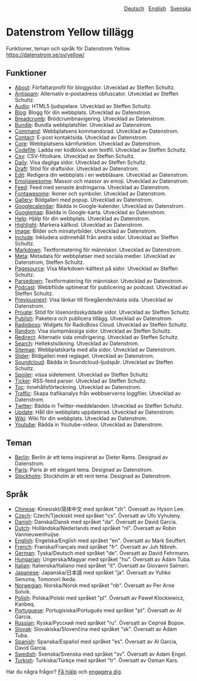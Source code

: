 <p align="right"><a href="README-de.md">Deutsch</a> &nbsp; <a href="README.md">English</a> &nbsp; <a href="README-sv.md">Svenska</a></p>

# Datenstrom Yellow tillägg

Funktioner, teman och språk för Datenstrom Yellow. https://datenstrom.se/sv/yellow/

## Funktioner

* [About](https://github.com/schulle4u/yellow-extensions-schulle4u/tree/master/about):
  Författarprofil för bloggsidor. Utvecklad av Steffen Schultz.
* [Antispam](https://github.com/schulle4u/yellow-extensions-schulle4u/tree/master/antispam):
  Alternativ e-postadress obfuscator. Utvecklad av Steffen Schultz.
* [Audio](https://github.com/schulle4u/yellow-extensions-schulle4u/tree/master/audio):
  HTML5 ljudspelare. Utvecklad av Steffen Schultz.
* [Blog](https://github.com/datenstrom/yellow-extensions/tree/master/source/blog/README-sv.md): 
  Blogg för din webbplats. Utvecklad av Datenstrom.
* [Breadcrumb](https://github.com/datenstrom/yellow-extensions/tree/master/source/breadcrumb/README-sv.md): 
  Brödcrumbnavigering. Utvecklad av Datenstrom.
* [Bundle](https://github.com/datenstrom/yellow-extensions/tree/master/source/bundle/README-sv.md): 
  Bundla webbplatsfiler. Utvecklad av Datenstrom.
* [Command](https://github.com/datenstrom/yellow-extensions/tree/master/source/command/README-sv.md): 
  Webbplatsens kommandorad. Utvecklad av Datenstrom.
* [Contact](https://github.com/datenstrom/yellow-extensions/tree/master/source/contact/README-sv.md): 
  E-post kontaktsida. Utvecklad av Datenstrom.
* [Core](https://github.com/datenstrom/yellow-extensions/tree/master/source/core/README-sv.md): 
  Webbplatsens kärnfunktion. Utvecklad av Datenstrom.
* [Codefile](https://github.com/schulle4u/yellow-extensions-schulle4u/tree/master/codefile): 
  Ladda ner kodblock som textfil. Utvecklad av Steffen Schultz.
* [Csv](https://github.com/schulle4u/yellow-extensions-schulle4u/tree/master/csv):
  CSV-filtolkare. Utvecklad av Steffen Schultz.
* [Daily](https://github.com/schulle4u/yellow-extensions-schulle4u/tree/master/daily): 
  Visa dagliga sidor. Utvecklad av Steffen Schultz.
* [Draft](https://github.com/datenstrom/yellow-extensions/tree/master/source/draft/README-sv.md): 
  Stöd för draftsidor. Utvecklad av Datenstrom.
* [Edit](https://github.com/datenstrom/yellow-extensions/tree/master/source/edit/README-sv.md): 
  Redigera din webbplats i en webbläsare. Utvecklad av Datenstrom.
* [Emojiawesome](https://github.com/datenstrom/yellow-extensions/tree/master/source/emojiawesome/README-sv.md): 
  Massor och massor av emoji. Utvecklad av Datenstrom.
* [Feed](https://github.com/datenstrom/yellow-extensions/tree/master/source/feed/README-sv.md): 
  Feed med senaste ändringarna. Utvecklad av Datenstrom.
* [Fontawesome](https://github.com/datenstrom/yellow-extensions/tree/master/source/fontawesome/README-sv.md): 
  Ikoner och symboler. Utvecklad av Datenstrom.
* [Gallery](https://github.com/datenstrom/yellow-extensions/tree/master/source/gallery/README-sv.md): 
  Bildgalleri med popup. Utvecklad av Datenstrom.
* [Googlecalendar](https://github.com/datenstrom/yellow-extensions/tree/master/source/googlecalendar/README-sv.md): 
  Bädda in Google-kalender. Utvecklad av Datenstrom.
* [Googlemap](https://github.com/datenstrom/yellow-extensions/tree/master/source/googlemap/README-sv.md): 
  Bädda in Google-karta. Utvecklad av Datenstrom.
* [Help](https://github.com/datenstrom/yellow-extensions/tree/master/source/help/README-sv.md): 
  Hjälp för din webbplats. Utvecklad av Datenstrom.
* [Highlight](https://github.com/datenstrom/yellow-extensions/tree/master/source/highlight/README-sv.md): 
  Markera källkod. Utvecklad av Datenstrom.
* [Image](https://github.com/datenstrom/yellow-extensions/tree/master/source/image/README-sv.md): 
  Bilder och miniatyrbilder. Utvecklad av Datenstrom.
* [Include](https://github.com/schulle4u/yellow-extensions-schulle4u/tree/master/include): 
  Inkludera sidinnehåll från andra sidor. Utvecklad av Steffen Schultz.
* [Markdown](https://github.com/datenstrom/yellow-extensions/tree/master/source/markdown/README-sv.md): 
  Textformatering för människor. Utvecklad av Datenstrom.
* [Meta](https://github.com/datenstrom/yellow-extensions/tree/master/source/meta/README-sv.md):
  Metadata för webbplatser med sociala medier. Utvecklad av Datenstrom, Steffen Schultz.
* [Pagesource](https://github.com/schulle4u/yellow-extensions-schulle4u/tree/master/pagesource): 
  Visa Markdown-källtext på sidor. Utvecklad av Steffen Schultz.
* [Parsedown](https://github.com/datenstrom/yellow-extensions/tree/master/source/parsedown/README-sv.md): 
  Textformatering för människor. Utvecklad av Datenstrom.
* [Podcast](https://github.com/schulle4u/yellow-extensions-schulle4u/tree/master/podcast): 
  Webbflöde optimerat för publicering av podcast. Utvecklad av Steffen Schultz.
* [Previousnext](https://github.com/datenstrom/yellow-extensions/tree/master/source/previousnext/README-sv.md): 
  Visa länkar till föregående/nästa sida. Utvecklad av Datenstrom.
* [Private](https://github.com/schulle4u/yellow-extensions-schulle4u/tree/master/private): 
  Stöd för lösenordsskyddade sidor. Utvecklad av Steffen Schultz.
* [Publish](https://github.com/datenstrom/yellow-extensions/tree/master/source/publish/README-sv.md): 
  Paketera och publicera tillägg. Utvecklad av Datenstrom.
* [Radioboss](https://github.com/schulle4u/yellow-extensions-schulle4u/tree/master/radioboss): 
  Widgets för RadioBoss Cloud. Utvecklad av Steffen Schultz.
* [Random](https://github.com/schulle4u/yellow-extensions-schulle4u/tree/master/random): 
  Visa slumpmässiga sidor. Utvecklad av Steffen Schultz.
* [Redirect](https://github.com/schulle4u/yellow-extensions-schulle4u/tree/master/redirect): 
  Alternativ sida omdirigering. Utvecklad av Steffen Schultz.
* [Search](https://github.com/datenstrom/yellow-extensions/tree/master/source/search/README-sv.md): 
  Heltekstsökning. Utvecklad av Datenstrom.
* [Sitemap](https://github.com/datenstrom/yellow-extensions/tree/master/source/sitemap/README-sv.md): 
  Webbplatskarta med alla sidor. Utvecklad av Datenstrom.
* [Slider](https://github.com/datenstrom/yellow-extensions/tree/master/source/slider/README-sv.md): 
  Bildgalleri med reglaget. Utvecklad av Datenstrom.
* [Soundcloud](https://github.com/schulle4u/yellow-extensions-schulle4u/tree/master/soundcloud): 
  Bädda in Soundcloud-ljudspår. Utvecklad av Steffen Schultz.
* [Spoiler](https://github.com/schulle4u/yellow-extensions-schulle4u/tree/master/spoiler):
   vissa sidelement. Utvecklad av Steffen Schultz.
* [Ticker](https://github.com/schulle4u/yellow-extensions-schulle4u/tree/master/ticker): 
  RSS-feed parser. Utvecklad av Steffen Schultz.
* [Toc](https://github.com/datenstrom/yellow-extensions/tree/master/source/toc/README-sv.md): 
  Innehållsförteckning. Utvecklad av Datenstrom.
* [Traffic](https://github.com/datenstrom/yellow-extensions/tree/master/source/traffic/README-sv.md): 
  Skapa trafikanalys från webbserverns loggfiler. Utvecklad av Datenstrom.
* [Twitter](https://github.com/schulle4u/yellow-extensions-schulle4u/tree/master/twitter): 
  Bädda in Twitter-meddelanden. Utvecklad av Steffen Schultz.
* [Update](https://github.com/datenstrom/yellow-extensions/tree/master/source/update/README-sv.md): 
  Håll din webbplats uppdaterad. Utvecklad av Datenstrom.
* [Wiki](https://github.com/datenstrom/yellow-extensions/tree/master/source/wiki/README-sv.md): 
  Wiki för din webbplats. Utvecklad av Datenstrom.
* [Youtube](https://github.com/datenstrom/yellow-extensions/tree/master/source/youtube/README-sv.md): 
  Bädda in Youtube-videor. Utvecklad av Datenstrom.

## Teman

* [Berlin](https://github.com/datenstrom/yellow-extensions/tree/master/source/berlin/README-sv.md): 
  Berlin är ett tema inspirerat av Dieter Rams. Designad av Datenstrom.
* [Paris](https://github.com/datenstrom/yellow-extensions/tree/master/source/paris/README-sv.md): 
  Paris är ett elegant tema. Designad av Datenstrom.
* [Stockholm](https://github.com/datenstrom/yellow-extensions/tree/master/source/stockholm/README-sv.md): 
  Stockholm är ett rent tema. Designad av Datenstrom.

## Språk

* [Chinese](https://github.com/datenstrom/yellow-extensions/tree/master/source/chinese): Kinesiskt/简体中文 med språket "zh". Översatt av Hyson Lee.
* [Czech](https://github.com/datenstrom/yellow-extensions/tree/master/source/czech): Czech/Tjeckiskt med språket "cs". Översatt av Ufo Vyhuleny.
* [Danish](https://github.com/datenstrom/yellow-extensions/tree/master/source/danish): Danska/Dansk med språket "da". Översatt av David Garcia.
* [Dutch](https://github.com/datenstrom/yellow-extensions/tree/master/source/dutch): Holländska/Nederlands med språket "nl". Översatt av Robin Vannieuwenhuijse.
* [English](https://github.com/datenstrom/yellow-extensions/tree/master/source/english): Engelska/English med språket "en". Översatt av Mark Seuffert.
* [French](https://github.com/datenstrom/yellow-extensions/tree/master/source/french): Franska/Français med språket "fr". Översatt av Juh Nibreh.
* [German](https://github.com/datenstrom/yellow-extensions/tree/master/source/german): Tyska/Deutsch med språket "de". Översatt av David Fehrmann.
* [Hungarian](https://github.com/datenstrom/yellow-extensions/tree/master/source/hungarian): Ungerska/Magyar med språket "hu". Översatt av Ádám Tuba.
* [Italian](https://github.com/datenstrom/yellow-extensions/tree/master/source/italian): Italienska/Italiano med språket "it". Översatt av Giovanni Salmeri.
* [Japanese](https://github.com/datenstrom/yellow-extensions/tree/master/source/japanese): Japanska/日本語 med språket "ja". Översatt av Yuhko Senuma, Tomonori Ikeda.
* [Norwegian](https://github.com/datenstrom/yellow-extensions/tree/master/source/norwegian): Norska/Norsk med språket "nb". Översatt av Per Arne Solvik.
* [Polish](https://github.com/datenstrom/yellow-extensions/tree/master/source/polish): Polska/Polski med språket "pl". Översatt av Paweł Klockiewicz, Kanbeq.
* [Portuguese](https://github.com/datenstrom/yellow-extensions/tree/master/source/portuguese): Portugisiska/Português med språket "pt". Översatt av Al Garcia.
* [Russian](https://github.com/datenstrom/yellow-extensions/tree/master/source/russian): Ryska/Русский med språket "ru". Översatt av Сергей Ворон.
* [Slovak](https://github.com/datenstrom/yellow-extensions/tree/master/source/slovak): Slovakiska/Slovenčina med språket "sk". Översatt av Ádám Tuba.
* [Spanish](https://github.com/datenstrom/yellow-extensions/tree/master/source/spanish): Spanska/Español med språket "es". Översatt av Al Garcia, David Garcia.
* [Swedish](https://github.com/datenstrom/yellow-extensions/tree/master/source/swedish): Svenska/Svenska med språket "sv". Översatt av Adam Engel.
* [Turkish](https://github.com/datenstrom/yellow-extensions/tree/master/source/turkish): Turkiska/Türkçe med språket "tr". Översatt av Osman Kars.

Har du några frågor? [Få hjälp](https://datenstrom.se/sv/yellow/help/) och [engagera dig](https://datenstrom.se/sv/yellow/help/contributing-guidelines).
